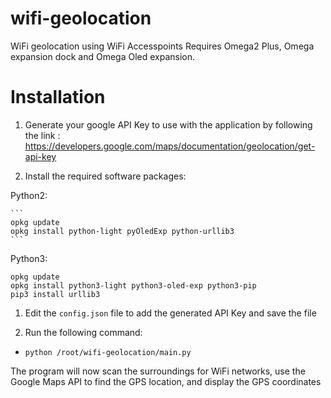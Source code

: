 # wifi-geolocation
WiFi geolocation using WiFi Accesspoints
Requires Omega2 Plus, Omega expansion dock and Omega Oled expansion.

# Installation
1. Generate your google API Key to use with the application by following the link :
https://developers.google.com/maps/documentation/geolocation/get-api-key

1. Install the required software packages:

Python2:

    ```
    opkg update
    opkg install python-light pyOledExp python-urllib3
    ```

Python3:

```
opkg update
opkg install python3-light python3-oled-exp python3-pip
pip3 install urllib3
```

1. Edit the `config.json` file to add the generated API Key and save the file

1. Run the following command:
* `python /root/wifi-geolocation/main.py`

The program will now scan the surroundings for WiFi networks, use the Google Maps API to find the GPS location, and display the GPS coordinates
